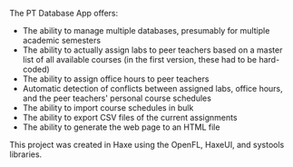 The PT Database App offers:

* The ability to manage multiple databases, presumably for multiple academic semesters
* The ability to actually assign labs to peer teachers based on a master list of all available courses (in the first version, these had to be hard-coded)
* The ability to assign office hours to peer teachers
* Automatic detection of conflicts between assigned labs, office hours, and the peer teachers' personal course schedules
* The ability to import course schedules in bulk
* The ability to export CSV files of the current assignments
* The ability to generate the web page to an HTML file

This project was created in Haxe using the OpenFL, HaxeUI, and systools libraries.
